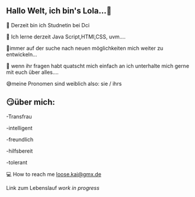 ## Hallo Welt, ich bin's Lola...👋




:school_satchel: Derzeit bin ich Studnetin bei Dci

:book: Ich lerne derzeit Java Script,HTMl,CSS, uvm....

:high_heel:immer auf der suche nach neuen möglichkeiten mich weiter zu entwickeln...



:speech_balloon: wenn ihr fragen habt quatscht mich einfach an ich unterhalte mich gerne mit euch über alles....

:sweat_smile:meine Pronomen sind weiblich also: sie / ihrs

:smirk:über mich:
---
-Transfrau

-intelligent

-freundlich

-hilfsbereit

-tolerant

:computer: How to reach me loose.kai@gmx.de

Link zum Lebenslauf *work in progress*








<!--
**Lola218/Lola218** is a ✨ _special_ ✨ repository because its `README.md` (this file) appears on your GitHub profile.

Here are some ideas to get you started:

- 🔭 I’m currently working on ...
- 🌱 I’m currently learning ...
- 👯 I’m looking to collaborate on ...
- 🤔 I’m looking for help with ...
- 💬 Ask me about ...
- 📫 How to reach me: ...
- 😄 Pronouns: ...
- ⚡ Fun fact: ...
-->
